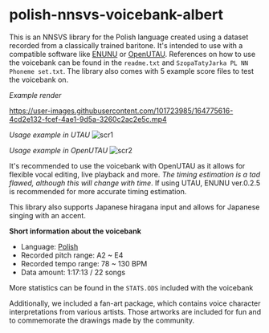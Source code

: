 # polish-nnsvs-voicebank-albert
This is an NNSVS library for the Polish language created using a dataset recorded from a classically trained baritone. It's intended to use with a compatible software like [ENUNU](https://github.com/oatsu-gh/ENUNU) or [OpenUTAU](https://github.com/stakira/OpenUtau). References on how to use the voicebank can be found in the `readme.txt` and `SzopaTatyJarka PL NN Phoneme set.txt`. The library also comes with 5 example score files to test the voicebank on.

*Example render*

https://user-images.githubusercontent.com/101723985/164775616-4cd2e132-fcef-4ae1-9d5a-3260c2ac2e5c.mp4


*Usage example in UTAU*
![scr1](https://user-images.githubusercontent.com/101723985/162490404-a71cdf63-9dc9-43b9-b4ff-15fe3b81af56.png)


*Usage example in OpenUTAU*
![scr2](https://user-images.githubusercontent.com/101723985/162490393-ed39c53a-fbd9-4dae-a648-bc864960bd4f.png)


It's recommended to use the voicebank with OpenUTAU as it allows for flexible vocal editing, live playback and more. *The timing estimation is a tad flawed, although this will change with time*. If using UTAU, ENUNU ver.0.2.5 is recommended for more accurate timing estimation.

This library also supports Japanese hiragana input and allows for Japanese singing with an accent.

**Short information about the voicebank**
* Language: [Polish](https://github.com/SzopaTatyJarka/nnsvs-polish-support)
* Recorded pitch range: A2 ~ E4
* Recorded tempo range: 78 ~ 130 BPM
* Data amount: 1:17:13 / 22 songs

More statistics can be found in the `STATS.ODS` included with the voicebank

Additionally, we included a fan-art package, which contains voice character interpretations from various artists. Those artworks are included for fun and to commemorate the drawings made by the community.
